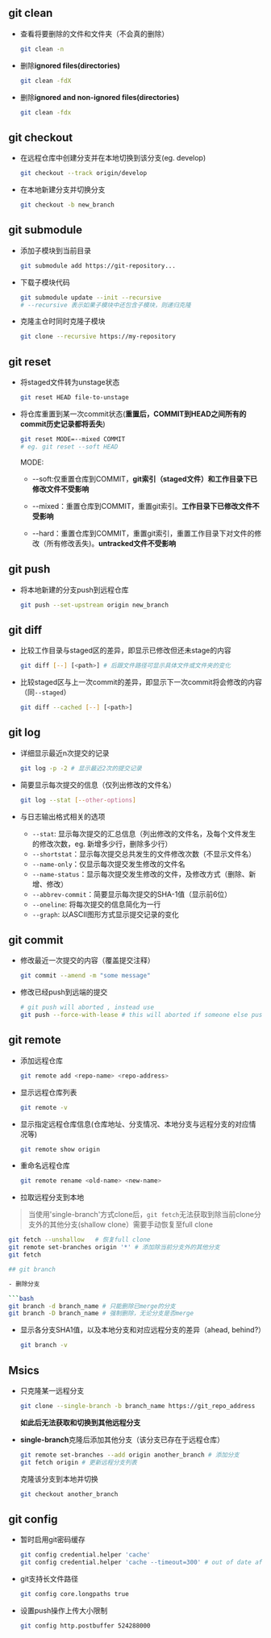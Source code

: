 ## git clean

- 查看将要删除的文件和文件夹（不会真的删除）

  ```bash
  git clean -n
  ```

- 删除**ignored files(directories)**

  ```bash
  git clean -fdX
  ```

- 删除**ignored and non-ignored files(directories)**

  ```bash
  git clean -fdx
  ```


## git checkout

- 在远程仓库中创建分支并在本地切换到该分支(eg. develop)

  ```bash
  git checkout --track origin/develop
  ```

- 在本地新建分支并切换分支

  ```bash
  git checkout -b new_branch
  ```

## git submodule

- 添加子模块到当前目录

  ```bash
  git submodule add https://git-repository...
  ```

- 下载子模块代码

  ```bash
  git submodule update --init --recursive
  # --recursive 表示如果子模块中还包含子模块，则递归克隆
  ```

- 克隆主仓时同时克隆子模块

  ```bash
  git clone --recursive https://my-repository
  ```

## git reset

- 将staged文件转为unstage状态

  ```bash
  git reset HEAD file-to-unstage
  ```

- 将仓库重置到某一次commit状态(**重置后，COMMIT到HEAD之间所有的commit历史记录都将丢失**)

  ```bash
  git reset MODE=--mixed COMMIT
  # eg. git reset --soft HEAD
  ```

  MODE:

  - --soft:仅重置仓库到COMMIT，**git索引（staged文件）和工作目录下已修改文件不受影响**
  - --mixed：重置仓库到COMMIT，重置git索引。**工作目录下已修改文件不受影响**

  - --hard：重置仓库到COMMIT，重置git索引，重置工作目录下对文件的修改（所有修改丢失)。**untracked文件不受影响**

## git push

- 将本地新建的分支push到远程仓库

  ```bash
  git push --set-upstream origin new_branch
  ```

## git diff

- 比较工作目录与staged区的差异，即显示已修改但还未stage的内容

  ```bash
  git diff [--] [<path>] # 后跟文件路径可显示具体文件或文件夹的变化
  ```

- 比较staged区与上一次commit的差异，即显示下一次commit将会修改的内容（同`--staged`）

  ```bash
  git diff --cached [--] [<path>]
  ```

## git log

- 详细显示最近n次提交的记录

  ```bash
  git log -p -2 # 显示最近2次的提交记录
  ```

- 简要显示每次提交的信息（仅列出修改的文件名）

  ```bash
  git log --stat [--other-options]
  ```

- 与日志输出格式相关的选项
  - `--stat`: 显示每次提交的汇总信息（列出修改的文件名，及每个文件发生的修改次数，eg. 新增多少行，删除多少行）
  - `--shortstat`：显示每次提交总共发生的文件修改次数（不显示文件名）
  - `--name-only`：仅显示每次提交发生修改的文件名
  - `--name-status`：显示每次提交发生修改的文件，及修改方式（删除、新增、修改）
  - `--abbrev-commit`：简要显示每次提交的SHA-1值（显示前6位）
  - `--oneline`: 将每次提交的信息简化为一行
  - `--graph`: 以ASCII图形方式显示提交记录的变化

## git commit

- 修改最近一次提交的内容（覆盖提交注释）

  ```bash
  git commit --amend -m "some message"
  ```

- 修改已经push到远端的提交

  ```bash
  # git push will aborted , instead use
  git push --force-with-lease # this will aborted if someone else pushed to remote
  ```

## git remote

- 添加远程仓库

  ```bash
  git remote add <repo-name> <repo-address>
  ```

- 显示远程仓库列表

  ```bash
  git remote -v
  ```

- 显示指定远程仓库信息(仓库地址、分支情况、本地分支与远程分支的对应情况等)

  ```bash
  git remote show origin
  ```

- 重命名远程仓库

  ```bash
  git remote rename <old-name> <new-name>
  ```

- 拉取远程分支到本地
> 当使用'single-branch'方式clone后，`git fetch`无法获取到除当前clone分支外的其他分支(shallow clone）需要手动恢复至full clone

  ```bash
  git fetch --unshallow   # 恢复full clone
  git remote set-branches origin '*' # 添加除当前分支外的其他分支
  git fetch

## git branch

- 删除分支

  ```bash
  git branch -d branch_name # 只能删除已merge的分支
  git branch -D branch_name # 强制删除，无论分支是否merge
  ```

- 显示各分支SHA1值，以及本地分支和对应远程分支的差异（ahead, behind?）

  ```bash
  git branch -v
  ```


## Msics

- 只克隆某一远程分支

  ```bash
  git clone --single-branch -b branch_name https://git_repo_address
  ```

  **如此后无法获取和切换到其他远程分支**

- **single-branch**克隆后添加其他分支（该分支已存在于远程仓库）

  ```bash
  git remote set-branches --add origin another_branch # 添加分支
  git fetch origin # 更新远程分支列表
  ```

  克隆该分支到本地并切换

  ```bash
  git checkout another_branch
  ```

## git config

- 暂时启用git密码缓存

  ```bash
  git config credential.helper 'cache'
  git config credential.helper 'cache --timeout=300' # out of date after 300s
  ```

- git支持长文件路径

  ```bash
  git config core.longpaths true
  ```

- 设置push操作上传大小限制

  ```bash
  git config http.postbuffer 524288000
  ```




